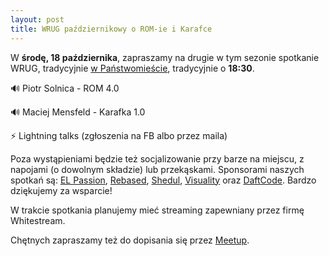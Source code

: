 ```yaml
---
layout: post
title: WRUG październikowy o ROM-ie i Karafce
---
```


W **środę, 18 października**, zapraszamy na drugie w tym sezonie
spotkanie WRUG, tradycyjnie [w Państwomieście](http://panstwomiasto.pl),
tradycyjnie o **18:30**.

🔊 Piotr Solnica - ROM 4.0

🔊 Maciej Mensfeld - Karafka 1.0

⚡ Lightning talks (zgłoszenia na FB albo przez maila)

Poza wystąpieniami będzie też socjalizowanie przy
barze na miejscu, z napojami (o dowolnym składzie)
lub przekąskami. Sponsorami naszych spotkań są:
[EL Passion](https://www.elpassion.com/),
[Rebased](https://rebased.pl/),
[Shedul](https://www.shedul.com/),
[Visuality](http://www.visuality.pl/) oraz
[DaftCode](https://daftcode.pl/).
Bardzo dziękujemy za wsparcie!

W trakcie spotkania planujemy mieć streaming
zapewniany przez firmę Whitestream.

Chętnych zapraszamy też do dopisania się przez
[Meetup](https://www.meetup.com/Warsaw-Ruby-Users-Group-WRUG/events/244182940/).
